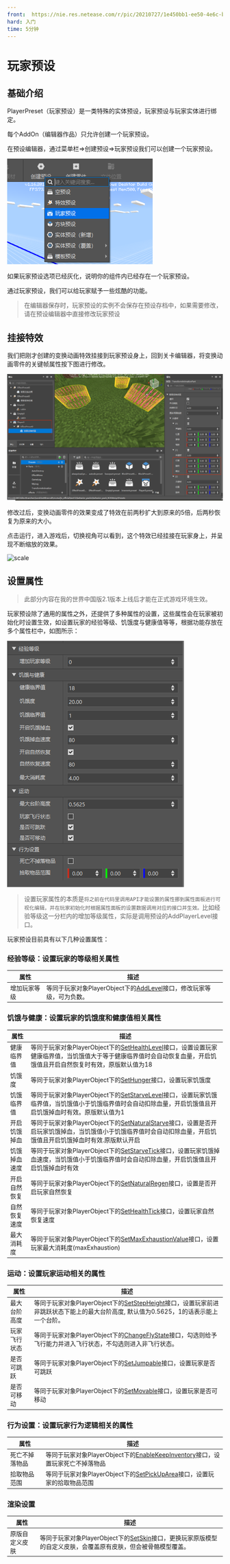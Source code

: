 ```yaml
---
front: 	https://nie.res.netease.com/r/pic/20210727/1e450bb1-ee50-4e6c-b614-7fbd6a00b4e7.png
hard: 入门
time: 5分钟
---
```



# 玩家预设

## 基础介绍

PlayerPreset（玩家预设）是一类特殊的实体预设，玩家预设与玩家实体进行绑定。

每个AddOn（编辑器作品）只允许创建一个玩家预设。

在预设编辑器，通过菜单栏=>创建预设=>玩家预设我们可以创建一个玩家预设。

![image-20210705160027132](./images/image-20210705160027132.png)

如果玩家预设选项已经灰化，说明你的组件内已经存在一个玩家预设。

通过玩家预设，我们可以给玩家赋予一些炫酷的功能。

> 在编辑器保存时，玩家预设的实例不会保存在预设存档中，如果需要修改，请在预设编辑器中直接修改玩家预设

## 挂接特效

我们把刚才创建的变换动画特效挂接到玩家预设身上，回到关卡编辑器，将变换动画零件的关键帧属性按下图进行修改。

![image-20210707162041367](./images/image-20210707162041367.png)

修改过后，变换动画零件的效果变成了特效在前两秒扩大到原来的5倍，后两秒恢复为原来的大小。

点击运行，进入游戏后，切换视角可以看到，这个特效已经挂接在玩家身上，并呈现不断缩放的效果。

![scale](./images/scale.gif)

## 设置属性
> 此部分内容在我的世界中国版2.1版本上线后才能在正式游戏环境生效。

玩家预设除了通用的属性之外，还提供了多种属性的设置，这些属性会在玩家被初始化时设置生效，如设置玩家的经验等级、饥饿度与健康值等等，根据功能存放在多个属性栏中，如图所示：

![playersettingattr](./images/playersettingattr.png)

> 设置玩家属性的本质是`将之前在代码里调用API才能设置的属性挪到属性面板进行可视化编辑，并在玩家初始化时根据属性面板的设置数据调用对应的接口并生效。`比如经验等级这一分栏内的增加等级属性，实际是调用预设的AddPlayerLevel接口。

玩家预设目前具有以下几种设置属性：
### 经验等级：设置玩家的等级相关属性

| 属性         | 描述                                                         |
| ------------ | ------------------------------------------------------------ |
| 增加玩家等级 | 等同于玩家对象PlayerObject下的<a href="../../../../../mcguide/20-玩法开发/14-预设玩法编程/13-PresetAPI/预设对象/预设/玩家对象PlayerObject.html#addlevel" rel="noopenner">AddLevel</a>接口，修改玩家等级，可为负数。|

### 饥饿与健康：设置玩家的饥饿度和健康值相关属性

| 属性         | 描述                                                         |
| ------------ | ------------------------------------------------------------ |
| 健康临界值   | 等同于玩家对象PlayerObject下的<a href="../../../../../mcguide/20-玩法开发/14-预设玩法编程/13-PresetAPI/预设对象/预设/玩家对象PlayerObject.html#sethealthlevel" rel="noopenner">SetHealthLevel</a>接口，设置设置玩家健康临界值，当饥饿值大于等于健康临界值时会自动恢复血量，开启饥饿值且开启自然恢复时有效，原版默认值为18 |
| 饥饿度       | 等同于玩家对象PlayerObject下的<a href="../../../../../mcguide/20-玩法开发/14-预设玩法编程/13-PresetAPI/预设对象/预设/玩家对象PlayerObject.html#sethunger" rel="noopenner">SetHunger</a>接口，设置玩家饥饿度 |
| 饥饿临界值   | 等同于玩家对象PlayerObject下的<a href="../../../../../mcguide/20-玩法开发/14-预设玩法编程/13-PresetAPI/预设对象/预设/玩家对象PlayerObject.html#setstarvelevel" rel="noopenner">SetStarveLevel</a>接口，设置玩家饥饿临界值，当饥饿值小于饥饿临界值时会自动扣除血量，开启饥饿值且开启饥饿掉血时有效。原版默认值为1 |
| 开启饥饿掉血 | 等同于玩家对象PlayerObject下的<a href="../../../../../mcguide/20-玩法开发/14-预设玩法编程/13-PresetAPI/预设对象/预设/玩家对象PlayerObject.html#setnaturalstarve" rel="noopenner">SetNaturalStarve</a>接口，设置是否开启玩家饥饿掉血，当饥饿值小于饥饿临界值时会自动扣除血量，开启饥饿值且开启饥饿掉血时有效.原版默认开启 |
| 饥饿掉血速度 | 等同于玩家对象PlayerObject下的<a href="../../../../../mcguide/20-玩法开发/14-预设玩法编程/13-PresetAPI/预设对象/预设/玩家对象PlayerObject.html#setstarvetick" rel="noopenner">SetStarveTick</a>接口，设置玩家饥饿掉血速度，当饥饿值小于饥饿临界值时会自动扣除血量，开启饥饿值且开启饥饿掉血时有效 |
| 开启自然恢复 | 等同于玩家对象PlayerObject下的<a href="../../../../../mcguide/20-玩法开发/14-预设玩法编程/13-PresetAPI/预设对象/预设/玩家对象PlayerObject.html#setnaturalregen" rel="noopenner">SetNaturalRegen</a>接口，设置是否开启玩家自然恢复 |
| 自然恢复速度 | 等同于玩家对象PlayerObject下的<a href="../../../../../mcguide/20-玩法开发/14-预设玩法编程/13-PresetAPI/预设对象/预设/玩家对象PlayerObject.html#sethealthtick" rel="noopenner">SetHealthTick</a>接口，设置玩家自然恢复速度 |
| 最大消耗度   | 等同于玩家对象PlayerObject下的<a href="../../../../../mcguide/20-玩法开发/14-预设玩法编程/13-PresetAPI/预设对象/预设/玩家对象PlayerObject.html#setmaxexhaustionvalue" rel="noopenner">SetMaxExhaustionValue</a>接口，设置玩家最大消耗度(maxExhaustion) |



### 运动：设置玩家运动相关的属性

| 属性         | 描述                                                         |
| ------------ | ------------------------------------------------------------ |
| 最大台阶高度 | 等同于玩家对象PlayerObject下的<a href="../../../../../mcguide/20-玩法开发/14-预设玩法编程/13-PresetAPI/预设对象/预设/玩家对象PlayerObject.html#setstepheight" rel="noopenner">SetStepHeight</a>接口，设置玩家前进非跳跃状态下能上的最大台阶高度, 默认值为0.5625，1的话表示能上一个台阶。 |
| 玩家飞行状态 | 等同于玩家对象PlayerObject下的<a href="../../../../../mcguide/20-玩法开发/14-预设玩法编程/13-PresetAPI/预设对象/预设/玩家对象PlayerObject.html#changeflystate" rel="noopenner">ChangeFlyState</a>接口，勾选则给予飞行能力并进入飞行状态，不勾选则进入非飞行状态。 |
| 是否可跳跃   | 等同于玩家对象PlayerObject下的<a href="../../../../../mcguide/20-玩法开发/14-预设玩法编程/13-PresetAPI/预设对象/预设/玩家对象PlayerObject.html#setjumpable" rel="noopenner">SetJumpable</a>接口，设置玩家是否可跳跃 |
| 是否可移动   | 等同于玩家对象PlayerObject下的<a href="../../../../../mcguide/20-玩法开发/14-预设玩法编程/13-PresetAPI/预设对象/预设/玩家对象PlayerObject.html#setmovable" rel="noopenner">SetMovable</a>接口，设置玩家是否可移动 |

### 行为设置：设置玩家行为逻辑相关的属性

| 属性           | 描述                                                         |
| -------------- | ------------------------------------------------------------ |
| 死亡不掉落物品 | 等同于玩家对象PlayerObject下的<a href="../../../../../mcguide/20-玩法开发/14-预设玩法编程/13-PresetAPI/预设对象/预设/玩家对象PlayerObject.html#enablekeepinventory" rel="noopenner">EnableKeepInventory</a>接口，设置玩家死亡不掉落物品 |
| 拾取物品范围   | 等同于玩家对象PlayerObject下的<a href="../../../../../mcguide/20-玩法开发/14-预设玩法编程/13-PresetAPI/预设对象/预设/玩家对象PlayerObject.html#setpickuparea" rel="noopenner">SetPickUpArea</a>接口，设置玩家的拾取物品范围 |



### 渲染设置

| 属性           | 描述                                                         |
| -------------- | ------------------------------------------------------------ |
| 原版自定义皮肤 | 等同于玩家对象PlayerObject下的<a href="../../../../../mcguide/20-玩法开发/14-预设玩法编程/13-PresetAPI/预设对象/预设/玩家对象PlayerObject.html#setskin" rel="noopenner">SetSkin</a>接口，更换玩家原版模型的自定义皮肤，会覆盖原有皮肤，但会被骨骼模型覆盖。 |
